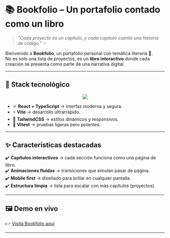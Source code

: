 # 📚 Bookfolio – Un portafolio contado como un libro

> *"Cada proyecto es un capítulo, y cada capítulo cuenta una historia de código."* ✨  

Bienvenido a **Bookfolio**, un portafolio personal con temática literaria 📖.  
No es solo una lista de proyectos, es un **libro interactivo** donde cada creación se presenta como parte de una narrativa digital.  

---

## 🚀 Stack tecnológico
<p align="center">
  <img src="https://skillicons.dev/icons?i=react,typescript,vite,tailwind,vitest,git" />
</p>

- ⚛️ **React + TypeScript** → interfaz moderna y segura.  
- ⚡ **Vite** → desarrollo ultrarrápido.  
- 🎨 **TailwindCSS** → estilos dinámicos y responsivos.  
- 🧪 **Vitest** → pruebas ligeras pero potentes.  

---

## ✨ Características destacadas
✔️ **Capítulos interactivos** → cada sección funciona como una página de libro.  
✔️ **Animaciones fluidas** → transiciones que simulan pasar de página.  
✔️ **Mobile first** → diseñado para brillar en cualquier pantalla.  
✔️ **Estructura limpia** → lista para escalar con más capítulos (proyectos).  

---

## 🖼️ Demo en vivo
👉 [Visita Bookfolio aquí](https://mybookportfolio.netlify.app/)  


---
